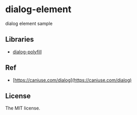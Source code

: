 # dialog-element

dialog element sample

## Libraries

- [dialog-polyfill](https://github.com/GoogleChrome/dialog-polyfill)

## Ref

- [https://caniuse.com/dialog](https://caniuse.com/dialog)

## License

The MIT license.
